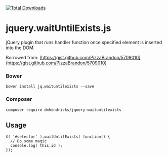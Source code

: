 [![Total Downloads](https://img.shields.io/packagist/dt/dmhendricks/jquery-waituntilexists.svg)](https://packagist.org/packages/dmhendricks/jquery-waituntilexists)

# jquery.waitUntilExists.js

jQuery plugin that runs handler function once specified element is inserted into the DOM.

Borrowed from: [https://gist.github.com/PizzaBrandon/5709010](https://gist.github.com/PizzaBrandon/5709010)

### Bower

```
bower install jq.waituntilexists --save
```

### Composer

```
composer require dmhendricks/jquery-waituntilexists
```

## Usage

```
$( '#selector' ).waitUntilExists( function() {
  // Do some magic
  console.log( this.id );
});
